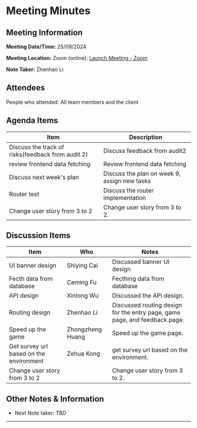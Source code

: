 # Meeting Minutes

## Meeting Information

**Meeting Date/Time:** 25/09/2024

**Meeting Location:** Zoom (online): [Launch Meeting - Zoom](https://anu.zoom.us/j/82320892529?pwd=r1sFRKhalHhXKuCi4eFE72RrBUwuor.1)

**Note Taker:** Zhenhao Li

## Attendees

People who attended: All team members and the client

## Agenda Items

| Item                     | Description                                                  |
| ------------------------ | ------------------------------------------------------------ |
| Discuss the track of risks(feedback from audit 2)   | Discuss feedback from audit2         |
| review frontend data fetching       | Review frontend data fetching                        |
| Discuss next week's plan | Discuss the plan on week 9, assign new tasks                    |
| Router test    | Discuss the router implementation |
| Change user story from 3 to 2 |  Change user story from 3 to 2. |

## Discussion Items

| Item                                | Who               | Notes                                                        |
| ----------------------------------- | ----------------- | ------------------------------------------------------------ |
| UI banner design         | Shiying Cai              | Discussed banner UI design  |
| Fecth data from database      | Ceming Fu              | Fecthing data from database    |
| API design   | Xinlong Wu               | Discussed the API design.  |
| Routing design                      | Zhenhao Li               | Discussed routing design for the entry page, game page, and feedback page. |
| Speed up the game       | Zhongzheng Huang             | Speed up the game page. |
| Get survey url based on the  environment     | Zehua Kong              | get survey url based on the environment. |
| Change user story from 3 to 2 |  | Change user story from 3 to 2. |

## Other Notes & Information

- Next Note taker: TBD

---
